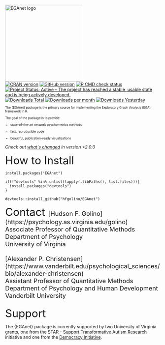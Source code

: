 </br>

<!-- Logo -->

<div id="logo">
<img border="0" src="reference/figures/EGAnet_hex_2.png" alt="EGAnet logo" width=250/>
</div>


<!-- Badges -->

<div id="badges"><!-- pkgdown markup -->
<a href="https://CRAN.R-project.org/package=EGAnet"><img border="0" src="https://www.r-pkg.org/badges/version/EGAnet?color=blue" alt="CRAN version"/></a>
<a href="https://github.com/hfgolino/EGAnet/releases"><img src="https://img.shields.io/github/v/release/hfgolino/EGAnet" alt="GitHub version"/></a>
<a href="https://github.com/hfgolino/EGAnet/actions/workflows/r.yml"><img border="0" src="https://github.com/hfgolino/EGAnet/actions/workflows/r.yml/badge.svg" alt="R CMD check status"/></a> </br>
<a href="https://www.repostatus.org/#active"><img border="0" src="https://www.repostatus.org/badges/latest/active.svg" alt="Project Status: Active – The project has reached a stable, usable state and is being actively developed."/></a>
<a href="https://cran.r-project.org/package=EGAnet"><img border="0" src="https://cranlogs.r-pkg.org/badges/grand-total/EGAnet?color=blue" alt="Downloads Total"/></a>
<a href="https://cran.r-project.org/package=EGAnet"><img border="0" src="https://cranlogs.r-pkg.org/badges/EGAnet?color=blue" alt="Downloads per month"/></a>
<a href="https://cran.r-project.org/package=EGAnet"><img border="0" src="https://cranlogs.r-pkg.org/badges/last-day/EGAnet" alt="Downloads Yesterday"/></a>
</div>

<span style="font-size: 10px;">

<!-- Introduction -->

The {EGAnet} package is the primary source for implementing the Exploratory Graph Analysis (EGA) framework in R. 

The goal of the package is to provide:

+   state-of-the-art network psychometrics methods

+   fast, reproducible code

+   beautiful, publication-ready visualizations

</span>

*Check out [what's changed](articles/whats-changed.html) in version +2.0.0*

<span style="font-size: 35px;">
How to Install
</span>

<span class="fab fa-r-project fa-3x"></span>

```
install.packages("EGAnet")
```

<span class="fab fa fab fa-github fa-3x"></span>

```
if(!"devtools" %in% unlist(lapply(.libPaths(), list.files))){
  install.packages("devtools")
}

devtools::install_github("hfgolino/EGAnet")
```

<span style="font-size: 35px;">
Contact
</span>

<!-- spaces are needed to appear as new lines -->

<span style="font-size: 20px;">
[Hudson F. Golino](https://psychology.as.virginia.edu/golino) <br>
Associate Professor of Quantitative Methods <br>
Department of Psychology <br>
University of Virginia <br>
<hfg9s@virginia.edu> <br>
<a href="https://twitter.com/GolinoHudson"><i class="fa fa-twitter" aria-hidden="true"></i></a> <a href="https://scholar.google.com/citations?user=Ris_otUAAAAJ&hl=en&oi=ao"><i class="fa fa-graduation-cap" aria-hidden="true"></i></a>
</span>

<span style="font-size: 20px;">
[Alexander P. Christensen](https://www.vanderbilt.edu/psychological_sciences/bio/alexander-christensen) <br>
Assistant Professor of Quantitative Methods <br>
Department of Psychology and Human Development <br>
Vanderbilt University <br>
<alexpaulchristensen@gmail.com> <br>
<a href="https://scholar.google.com/citations?user=RbatznQAAAAJ&hl=en&oi=ao"><i class="fa fa-graduation-cap" aria-hidden="true"></i></a>
</span>
</span>

<span style="font-size: 35px;">
Support
</span>

The {EGAnet} package is currently supported by two University of Virginia grants, one from the STAR - [Support Transformative Autism Research](https://curry.virginia.edu/faculty-research/centers-labs-projects/supporting-transformative-autism-research-star) initiative and one from the [Democracy Initiative](https://democracyinitiative.virginia.edu).